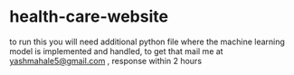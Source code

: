 # health-care-website
to run this you will need additional python file where the machine learning model is implemented and handled, to get that mail me at yashmahale5@gmail.com ,
response within 2 hours
